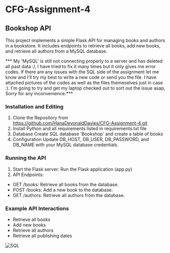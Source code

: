 # CFG-Assignment-4
## Bookshop API
This project implements a simple Flask API for managing books and authors in a bookstore. It includes endpoints to retrieve all books, add new books, and retrieve all authors from a MySQL database.

*** My 'MySQL' is still not connecting properly to a server and has deleted all past data :/, I have tried to fix it many times but it only gives me error codes. If there are any issues with the SQL side of the assignment let me know and I'll try my best to write a new code or send you the file. I have attached pictures of the codes as well as the files themeselves just in case :). I'm going to try and get my laptop checked out to sort out the issue asap, Sorry for any inconvenience.***

### Installation and Editing 
1. Clone the Repository from https://github.com/HanaDevonaldDavies/CFG-Assignment-4.git
2. Install Python and all requirements listed in requirements.txt file
3. Database
   Create SQL database 'Bookshop' and create a table of books
4. Configuration
   Update DB_HOST, DB_USER, DB_PASSWORD, and DB_NAME with your MySQL database credentials.
   
### Running the API
1. Start the Flask server:
   Run the Flask application (app.py)
2. API Endpoints:

- GET /books: Retrieve all books from the database.
- POST /books: Add a new book to the database.
- GET /authors: Retrieve all authors from the database.

### Example API Interactions
- Retrieve all books
- Add new books
- Retrieve all authors
- Retrieve all publishing dates

![SQL](https://github.com/HanaDevonaldDavies/CFG-Assignment-4/assets/119500017/6f8f9cbb-e400-46f0-8685-558c54be8637)

